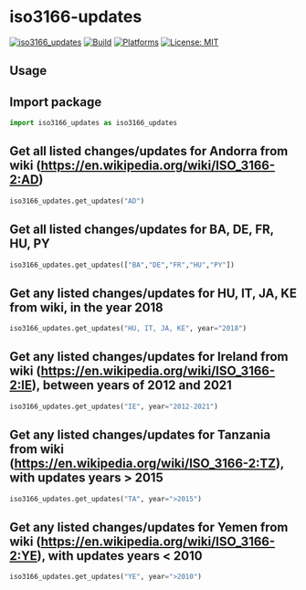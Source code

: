 # iso3166-updates

[![iso3166_updates](https://img.shields.io/pypi/v/iso3166-updates)](https://pypi.org/project/iso3166-updates/)
[![Build](https://img.shields.io/github/workflow/status/amckenna41/iso3166-updates/Deploy%20to%20PyPI%20📦)](https://github.com/amckenna41/iso3166-updates/actions)
[![Platforms](https://img.shields.io/badge/platforms-linux%2C%20macOS%2C%20Windows-green)](https://pypi.org/project/iso3166-updates/)
[![License: MIT](https://img.shields.io/github/license/amckenna41/iso3166-updates)](https://opensource.org/licenses/MIT)

Usage
-----
## Import package
```python
import iso3166_updates as iso3166_updates
```

## Get all listed changes/updates for Andorra from wiki (https://en.wikipedia.org/wiki/ISO_3166-2:AD)
```python
iso3166_updates.get_updates("AD")
```

## Get all listed changes/updates for BA, DE, FR, HU, PY
```python
iso3166_updates.get_updates(["BA","DE","FR","HU","PY"])
```

## Get any listed changes/updates for HU, IT, JA, KE from wiki, in the year 2018
```python
iso3166_updates.get_updates("HU, IT, JA, KE", year="2018")
```

## Get any listed changes/updates for Ireland from wiki (https://en.wikipedia.org/wiki/ISO_3166-2:IE), between years of 2012 and 2021
```python
iso3166_updates.get_updates("IE", year="2012-2021")
```

## Get any listed changes/updates for Tanzania from wiki (https://en.wikipedia.org/wiki/ISO_3166-2:TZ), with updates years > 2015 
```python
iso3166_updates.get_updates("TA", year=">2015")
```

## Get any listed changes/updates for Yemen from wiki (https://en.wikipedia.org/wiki/ISO_3166-2:YE), with updates years < 2010
```python
iso3166_updates.get_updates("YE", year=">2010")
```